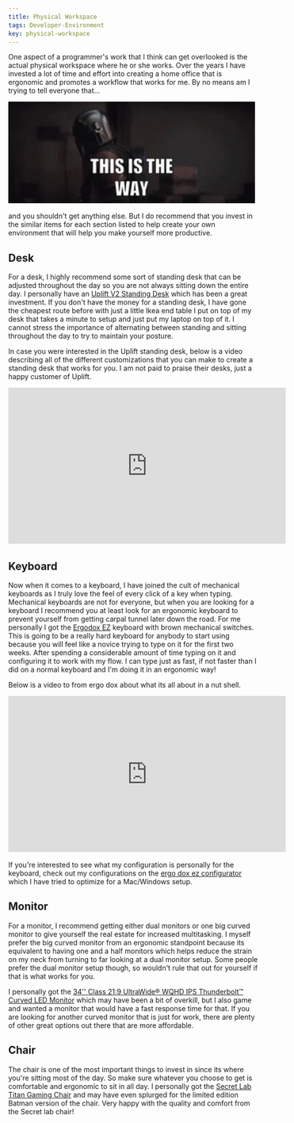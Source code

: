 ```yaml
---
title: Physical Workspace
tags: Developer-Environment
key: physical-workspace
---
```


One aspect of a programmer's work that I think can get overlooked is the actual physical workspace where he or she works. Over the years I have invested a lot of time and effort into creating a home office that is ergonomic and promotes a workflow that works for me. By no means am I trying to tell everyone that...

![This is the way](/assets/images/this-is-the-way.gif)

<!--more-->

and you shouldn't get anything else. But I do recommend that you invest in the similar items for each section listed to help create your own environment that will help you make yourself more productive.  

## Desk

For a desk, I highly recommend some sort of standing desk that can be adjusted throughout the day so you are not always sitting down the entire day. I personally have an [Uplift V2 Standing Desk](https://www.upliftdesk.com/uplift-v2-standing-desk-v2-or-v2-commercial/) which has been a great investment. If you don't have the money for a standing desk, I have gone the cheapest route before with just a little Ikea end table I put on top of my desk that takes a minute to setup and just put my laptop on top of it. I cannot stress the importance of alternating between standing and sitting throughout the day to try to maintain your posture. 

In case you were interested in the Uplift standing desk, below is a video describing all of the different customizations that you can make to create a standing desk that works for you. I am not paid to praise their desks, just a happy customer of Uplift. 

<iframe width="560" height="315" src="https://www.youtube.com/embed/8krBbc31gBM" frameborder="0" allow="accelerometer; autoplay; encrypted-media; gyroscope; picture-in-picture" allowfullscreen></iframe>



## Keyboard

Now when it comes to a keyboard, I have joined the cult of mechanical keyboards as I truly love the feel of every click of a key when typing. Mechanical keyboards are not for everyone, but when you are looking for a keyboard I recommend you at least look for an ergonomic keyboard to prevent yourself from getting carpal tunnel later down the road. For me personally I got the [Ergodox EZ](https://ergodox-ez.com/) keyboard with brown mechanical switches. This is going to be a really hard keyboard for anybody to start using because you will feel like a novice trying to type on it for the first two weeks. After spending a considerable amount of time typing on it and configuring it to work with my flow. I can type just as fast, if not faster than I did on a normal keyboard and I'm doing it in an ergonomic way! 

Below is a video to from ergo dox about what its all about in a nut shell. 

<iframe width="560" height="315" src="https://www.youtube.com/embed/hkdAQvBFNkM" frameborder="0" allow="accelerometer; autoplay; encrypted-media; gyroscope; picture-in-picture" allowfullscreen></iframe>

If you're interested to see what my configuration is personally for the keyboard, check out my configurations on the [ergo dox ez configurator](https://configure.ergodox-ez.com/ergodox-ez/search?q=plusmobileapps&legacy=false) which I have tried to optimize for a Mac/Windows setup. 

## Monitor

For a monitor, I recommend getting either dual monitors or one big curved monitor to give yourself the real estate for increased multitasking. I myself prefer the big curved monitor from an ergonomic standpoint because its equivalent to having one and a half monitors which helps reduce the strain on my neck from turning to far looking at a dual monitor setup. Some people prefer the dual monitor setup though, so wouldn't rule that out for yourself if that is what works for you. 

I personally got the [34'' Class 21:9 UltraWide® WQHD IPS Thunderbolt™ Curved LED Monitor](https://www.lg.com/us/monitors/lg-34UC98-W-ultrawide-monitor) which may have been a bit of overkill, but I also game and wanted a monitor that would have a fast response time for that. If you are looking for another curved monitor that is just for work, there are plenty of other great options out there that are more affordable. 

## Chair

The chair is one of the most important things to invest in since its where you're sitting most of the day. So make sure whatever you choose to get is comfortable and ergonomic to sit in all day. I personally got the [Secret Lab Titan Gaming Chair](https://secretlab.co/collections/titan-series) and may have even splurged for the limited edition Batman version of the chair. Very happy with the quality and comfort from the Secret lab chair!